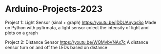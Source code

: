 # Arduino-Projects-2023

Project 1: Light Sensor (sinal + graph)
https://youtu.be/jDDUAnyqsSo
Made on Python with pyfirmata, a light sensor colect the intensity of light and plots on a graph

Project 2: Distance Sensor
https://youtu.be/WQMvbVNAx7c
A distance sensor turn on and off the LEDs based on distance
